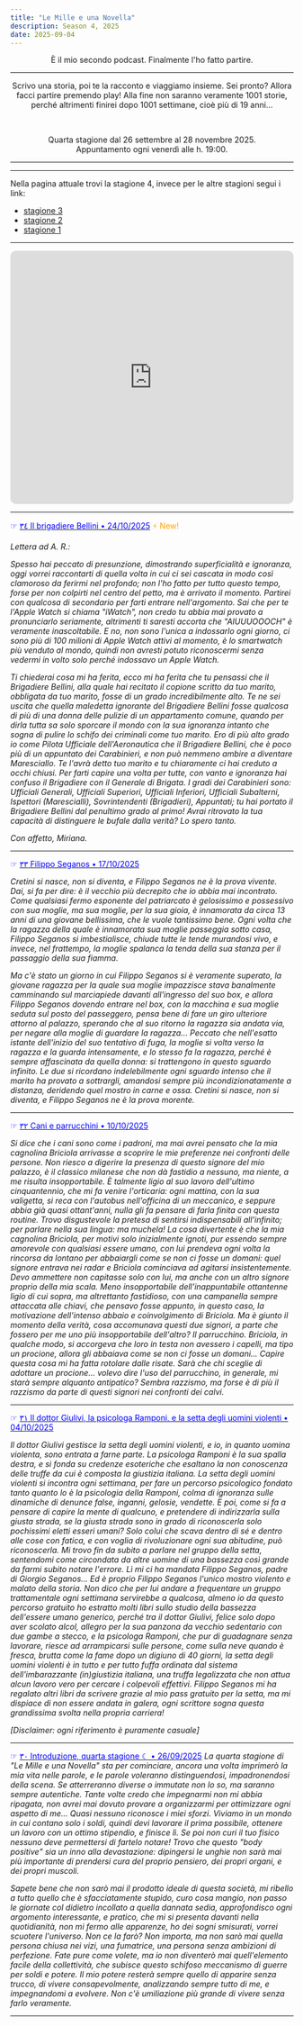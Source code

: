 ```yaml
---
title: "Le Mille e una Novella"
description: Season 4, 2025
date: 2025-09-04
---
```


<div align="center">È il mio secondo podcast. Finalmente l'ho fatto partire.</div>

---

<div align="center">Scrivo una storia, poi te la racconto e viaggiamo insieme. Sei pronto? Allora facci partire premendo play! Alla fine non saranno veramente 1001 storie, perché altrimenti finirei dopo 1001 settimane, cioè più di 19 anni...</div>

&nbsp;

<div align="center">Quarta stagione dal 26 settembre al 28 novembre 2025.</div>

<div align="center">Appuntamento ogni venerdì alle h. 19:00.</div>

---
---

Nella pagina attuale trovi la stagione 4, invece per le altre stagioni segui i link:

* [stagione 3](https://miry1919.github.io/hugosite/podcast/le-mille-e-una-novella-3/)
* [stagione 2](https://miry1919.github.io/hugosite/podcast/le-mille-e-una-novella-2/)
* [stagione 1](https://miry1919.github.io/hugosite/podcast/le-mille-e-una-novella/)

---

<iframe src="https://embed.podcasts.apple.com/us/podcast/le-mille-e-una-novella/id1546454579?itsct=podcast_box_player&amp;itscg=30200&amp;ls=1&amp;theme=dark" height="450px" frameborder="0" sandbox="allow-forms allow-popups allow-same-origin allow-scripts allow-top-navigation-by-user-activation" allow="autoplay *; encrypted-media *;" style="width: 100%; max-width: 660px; overflow: hidden; border-top-left-radius: 10px; border-top-right-radius: 10px; border-bottom-right-radius: 10px; border-bottom-left-radius: 10px; background-color: transparent;"></iframe>

---

<span style="color:blue">☞ [<span style="color:blue"> ٣٤ Il brigadiere Bellini • 24/10/2025</span>](https://spotifycreators-web.app.link/e/aHRqJSLqJXb)</span> <span style="color:orange">⚡️ New!</span>

*Lettera ad A. R.:*

*Spesso hai peccato di presunzione, dimostrando superficialità e ignoranza, oggi vorrei raccontarti di quella volta in cui ci sei cascata in modo così clamoroso da ferirmi nel profondo; non l'ho fatto per tutto questo tempo, forse per non colpirti nel centro del petto, ma è arrivato il momento. Partirei con qualcosa di secondario per farti entrare nell'argomento. Sai che per te l'Apple Watch si chiama "iWatch", non credo tu abbia mai provato a pronunciarlo seriamente, altrimenti ti saresti accorta che "AIUUUOOOCH" è veramente inascoltabile. E no, non sono l'unica a indossarlo ogni giorno, ci sono più di 100 milioni di Apple Watch attivi al momento, è lo smartwatch più venduto al mondo, quindi non avresti potuto riconoscermi senza vedermi in volto solo perché indossavo un Apple Watch.*

*Ti chiederai cosa mi ha ferita, ecco mi ha ferita che tu pensassi che il Brigadiere Bellini, alla quale hai recitato il copione scritto da tuo marito, obbligata da tuo marito, fosse di un grado incredibilmente alto. Te ne sei uscita che quella maledetta ignorante del Brigadiere Bellini fosse qualcosa di più di una donna delle pulizie di un appartamento comune, quando per dirla tutta sa solo sporcare il mondo con la sua ignoranza intanto che sogna di pulire lo schifo dei criminali come tuo marito. Ero di più alto grado io come Pilota Ufficiale dell'Aeronautica che il Brigadiere Bellini, che è poco più di un appuntato dei Carabinieri, e non può nemmeno ambire a diventare Maresciallo. Te l'avrà detto tuo marito e tu chiaramente ci hai creduto a occhi chiusi. Per farti capire una volta per tutte, con vanto e ignoranza hai confuso il Brigadiere con il Generale di Brigata. I gradi dei Carabinieri sono: Ufficiali Generali, Ufficiali Superiori, Ufficiali Inferiori, Ufficiali Subalterni, Ispettori (Marescialli), Sovrintendenti (Brigadieri), Appuntati; tu hai portato il Brigadiere Bellini dal penultimo grado al primo! Avrai ritrovato la tua capacità di distinguere le bufale dalla verità? Lo spero tanto.*

*Con affetto, Miriana.*

---

<span style="color:blue">☞ [<span style="color:blue"> ٣٣ Filippo Seganos • 17/10/2025</span>](https://spotifycreators-web.app.link/e/1i1TXWHNxXb)</span>

*Cretini si nasce, non si diventa, e Filippo Seganos ne è la prova vivente. Dai, si fa per dire: è il vecchio più decrepito che io abbia mai incontrato. Come qualsiasi fermo esponente del patriarcato è gelosissimo e possessivo con sua moglie, ma sua moglie, per la sua gioia, è innamorata da circa 13 anni di una giovane bellissima, che le vuole tantissimo bene. Ogni volta che la ragazza della quale è innamorata sua moglie passeggia sotto casa, Filippo Seganos si imbestialisce, chiude tutte le tende murandosi vivo, e invece, nel frattempo, la moglie spalanca la tenda della sua stanza per il passaggio della sua fiamma.*

*Ma c'è stato un giorno in cui Filippo Seganos si è veramente superato, la giovane ragazza per la quale sua moglie impazzisce stava banalmente camminando sul marciapiede davanti all'ingresso del suo box, e allora Filippo Seganos dovendo entrare nel box, con la macchina e sua moglie seduta sul posto del passeggero, pensa bene di fare un giro ulteriore attorno al palazzo, sperando che al suo ritorno la ragazza sia andata via, per negare alla moglie di guardare la ragazza... Peccato che nell'esatto istante dell'inizio del suo tentativo di fuga, la moglie si volta verso la ragazza e la guarda intensamente, e lo stesso fa la ragazza, perché è sempre affascinata da quella donna: si trattengono in questo sguardo infinito. Le due si ricordano indelebilmente ogni sguardo intenso che il marito ha provato a sottrargli, amandosi sempre più incondizionatamente a distanza, deridendo quel mostro in carne e ossa. Cretini si nasce, non si diventa, e Filippo Seganos ne è la prova morente.*

---

<span style="color:blue">☞ [<span style="color:blue"> ٣٢ Cani e parrucchini • 10/10/2025</span>](https://spotifycreators-web.app.link/e/0jO8PfybmXb)</span>

*Si dice che i cani sono come i padroni, ma mai avrei pensato che la mia cagnolina Briciola arrivasse a scoprire le mie preferenze nei confronti delle persone. Non riesco a digerire la presenza di questo signore del mio palazzo, è il classico milanese che non dà fastidio a nessuno, ma niente, a me risulta insopportabile. È talmente ligio al suo lavoro dell'ultimo cinquantennio, che mi fa venire l'orticaria: ogni mattina, con la sua valigetta, si reca con l'autobus nell'officina di un meccanico, e seppure abbia già quasi ottant'anni, nulla gli fa pensare di farla finita con questa routine. Trovo disgustevole la pretesa di sentirsi indispensabili all'infinito; per parlare nella sua lingua: ma muchela! La cosa divertente è che la mia cagnolina Briciola, per motivi solo inizialmente ignoti, pur essendo sempre amorevole con qualsiasi essere umano, con lui prendeva ogni volta la rincorsa da lontano per abbaiargli come se non ci fosse un domani: quel signore entrava nei radar e Briciola cominciava ad agitarsi insistentemente. Devo ammettere non capitasse solo con lui, ma anche con un altro signore proprio della mia scala. Meno insopportabile dell'inappuntabile ottantenne ligio di cui sopra, ma altrettanto fastidioso, con una campanella sempre attaccata alle chiavi, che pensavo fosse appunto, in questo caso, la motivazione dell'intenso abbaio e coinvolgimento di Briciola. Ma è giunto il momento della verità, cosa accomunava questi due signori, a parte che fossero per me uno più insopportabile dell'altro? Il parrucchino. Briciola, in qualche modo, si accorgeva che loro in testa non avessero i capelli, ma tipo un procione, allora gli abbaiava come se non ci fosse un domani... Capire questa cosa mi ha fatta rotolare dalle risate. Sarà che chi sceglie di adottare un procione... volevo dire l'uso del parrucchino, in generale, mi starà sempre alquanto antipatico? Sembra razzismo, ma forse è di più il razzismo da parte di questi signori nei confronti dei calvi.*

---

<span style="color:blue">☞ [<span style="color:blue"> ٣١ Il dottor Giulivi, la psicologa Ramponi, e la setta degli uomini violenti • 04/10/2025</span>](https://spotifycreators-web.app.link/e/rJOaTtkObXb)</span>

*Il dottor Giulivi gestisce la setta degli uomini violenti, e io, in quanto uomina violenta, sono entrata a farne parte. La psicologa Ramponi è la sua spalla destra, e si fonda su credenze esoteriche che esaltano la non conoscenza delle truffe da cui è composta la giustizia italiana. La setta degli uomini violenti si incontra ogni settimana, per fare un percorso psicologico fondato tanto quanto lo è la psicologia della Ramponi, colma di ignoranza sulle dinamiche di denunce false, inganni, gelosie, vendette. E poi, come si fa a pensare di capire la mente di qualcuno, e pretendere di indirizzarla sulla giusta strada, se la giusta strada sono in grado di riconoscerla solo pochissimi eletti esseri umani? Solo colui che scava dentro di sé e dentro alle cose con fatica, e con voglia di rivoluzionare ogni sua abitudine, può riconoscerla. Mi trovo fin da subito a parlare nel gruppo della setta, sentendomi come circondata da altre uomine di una bassezza così grande da farmi subito notare l'errore. Lì mi ci ha mandata Filippo Seganos, padre di Giorgio Seganos... Ed è proprio Filippo Seganos l'unico mostro violento e malato della storia. Non dico che per lui andare a frequentare un gruppo trattamentale ogni settimana servirebbe a qualcosa, almeno io da questo percorso gratuito ho estratto molti libri sullo studio della bassezza dell'essere umano generico, perché tra il dottor Giulivi, felice solo dopo aver scolato alcol, allegro per la sua panzona da vecchio sedentario con due gambe a stecco, e la psicologa Ramponi, che pur di guadagnare senza lavorare, riesce ad arrampicarsi sulle persone, come sulla neve quando è fresca, brutta come la fame dopo un digiuno di 40 giorni, la setta degli uomini violenti è in tutto e per tutto fuffa ordinata dal sistema dell'imbarazzante (in)giustizia italiana, una truffa legalizzata che non attua alcun lavoro vero per cercare i colpevoli effettivi. Filippo Seganos mi ha regalato altri libri da scrivere grazie al mio pass gratuito per la setta, ma mi dispiace di non essere andata in galera, ogni scrittore sogna questa grandissima svolta nella propria carriera!*

*[Disclaimer: ogni riferimento è puramente casuale]*

---

<span style="color:blue">☞ [<span style="color:blue"> ٣٠ Introduzione, quarta stagione ☾ • 26/09/2025</span>](https://spotifycreators-web.app.link/e/cmPehcKVYWb)</span>
*La quarta stagione di "Le Mille e una Novella" sta per cominciare, ancora una volta imprimerò la mia vita nelle parole, e le parole voleranno distinguendosi, impadronendosi della scena. Se atterreranno diverse o immutate non lo so, ma saranno sempre autentiche. Tante volte credo che impegnarmi non mi abbia ripagata, non avrei mai dovuto provare a organizzarmi per ottimizzare ogni aspetto di me... Quasi nessuno riconosce i miei sforzi. Viviamo in un mondo in cui contano solo i soldi, quindi devi lavorare il prima possibile, ottenere un lavoro con un ottimo stipendio, e finisce lì. Se poi non curi il tuo fisico nessuno deve permettersi di fartelo notare! Trovo che questo "body positive" sia un inno alla devastazione: dipingersi le unghie non sarà mai più importante di prendersi cura del proprio pensiero, dei propri organi, e dei propri muscoli.*

*Sapete bene che non sarò mai il prodotto ideale di questa società, mi ribello a tutto quello che è sfacciatamente stupido, curo cosa mangio, non passo le giornate col didietro incollato a quella dannata sedia, approfondisco ogni argomento interessante, e pratico, che mi si presenta davanti nella quotidianità, non mi fermo alle apparenze, ho dei sogni smisurati, vorrei scuotere l'universo. Non ce la farò? Non importa, ma non sarò mai quella persona chiusa nei vizi, una fumatrice, una persona senza ambizioni di perfezione. Fate pure come volete, ma io non diventerò mai quell'elemento facile della collettività, che subisce questo schifoso meccanismo di guerre per soldi e potere. Il mio potere resterà sempre quello di apparire senza trucco, di vivere consapevolmente, analizzando sempre tutto di me, e impegnandomi a evolvere. Non c'è umiliazione più grande di vivere senza farlo veramente.*

---
